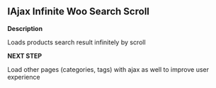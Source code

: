 ## IAjax Infinite Woo Search Scroll

**Description** 

Loads products search result infinitely by scroll

**NEXT STEP**

Load other pages (categories, tags) with ajax as well to improve user experience

